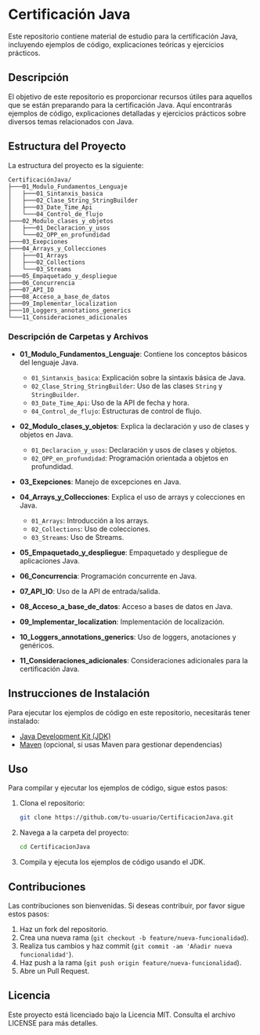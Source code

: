 # Certificación Java

Este repositorio contiene material de estudio para la certificación Java, incluyendo ejemplos de código, explicaciones teóricas y ejercicios prácticos.

## Descripción

El objetivo de este repositorio es proporcionar recursos útiles para aquellos que se están preparando para la certificación Java. Aquí encontrarás ejemplos de código, explicaciones detalladas y ejercicios prácticos sobre diversos temas relacionados con Java.

## Estructura del Proyecto

La estructura del proyecto es la siguiente:

```
CertificaciónJava/
├───01_Modulo_Fundamentos_Lenguaje
│   ├───01_Sintanxis_basica
│   ├───02_Clase_String_StringBuilder
│   ├───03_Date_Time_Api
│   └───04_Control_de_flujo
├───02_Modulo_clases_y_objetos
│   ├───01_Declaracion_y_usos
│   └───02_OPP_en_profundidad
├───03_Exepciones
├───04_Arrays_y_Collecciones
│   ├───01_Arrays
│   ├───02_Collections
│   └───03_Streams
├───05_Empaquetado_y_despliegue
├───06_Concurrencia
├───07_API_IO
├───08_Acceso_a_base_de_datos
├───09_Implementar_localization
├───10_Loggers_annotations_generics
└───11_Consideraciones_adicionales
```

### Descripción de Carpetas y Archivos

- **01_Modulo_Fundamentos_Lenguaje**: Contiene los conceptos básicos del lenguaje Java.
  - `01_Sintanxis_basica`: Explicación sobre la sintaxis básica de Java.
  - `02_Clase_String_StringBuilder`: Uso de las clases `String` y `StringBuilder`.
  - `03_Date_Time_Api`: Uso de la API de fecha y hora.
  - `04_Control_de_flujo`: Estructuras de control de flujo.

- **02_Modulo_clases_y_objetos**: Explica la declaración y uso de clases y objetos en Java.
  - `01_Declaracion_y_usos`: Declaración y usos de clases y objetos.
  - `02_OPP_en_profundidad`: Programación orientada a objetos en profundidad.

- **03_Exepciones**: Manejo de excepciones en Java.

- **04_Arrays_y_Collecciones**: Explica el uso de arrays y colecciones en Java.
  - `01_Arrays`: Introducción a los arrays.
  - `02_Collections`: Uso de colecciones.
  - `03_Streams`: Uso de Streams.

- **05_Empaquetado_y_despliegue**: Empaquetado y despliegue de aplicaciones Java.

- **06_Concurrencia**: Programación concurrente en Java.

- **07_API_IO**: Uso de la API de entrada/salida.

- **08_Acceso_a_base_de_datos**: Acceso a bases de datos en Java.

- **09_Implementar_localization**: Implementación de localización.

- **10_Loggers_annotations_generics**: Uso de loggers, anotaciones y genéricos.

- **11_Consideraciones_adicionales**: Consideraciones adicionales para la certificación Java.

## Instrucciones de Instalación

Para ejecutar los ejemplos de código en este repositorio, necesitarás tener instalado:

- [Java Development Kit (JDK)](https://www.oracle.com/java/technologies/javase-downloads.html)
- [Maven](https://maven.apache.org/) (opcional, si usas Maven para gestionar dependencias)

## Uso

Para compilar y ejecutar los ejemplos de código, sigue estos pasos:

1. Clona el repositorio:
    ```sh
    git clone https://github.com/tu-usuario/CertificacionJava.git
    ```
2. Navega a la carpeta del proyecto:
    ```sh
    cd CertificacionJava
    ```
3. Compila y ejecuta los ejemplos de código usando el JDK.

## Contribuciones

Las contribuciones son bienvenidas. Si deseas contribuir, por favor sigue estos pasos:

1. Haz un fork del repositorio.
2. Crea una nueva rama (`git checkout -b feature/nueva-funcionalidad`).
3. Realiza tus cambios y haz commit (`git commit -am 'Añadir nueva funcionalidad'`).
4. Haz push a la rama (`git push origin feature/nueva-funcionalidad`).
5. Abre un Pull Request.

## Licencia

Este proyecto está licenciado bajo la Licencia MIT. Consulta el archivo LICENSE para más detalles.

